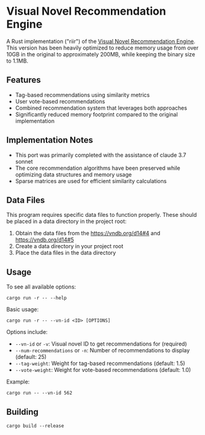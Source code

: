# Visual Novel Recommendation Engine

A Rust implementation ("riir") of the [Visual Novel Recommendation Engine](https://github.com/JuicyStandoffishMan/VisualNovelRecommendationEngine). This version has been heavily optimized to reduce memory usage from over 10GB in the original to approximately 200MB, while keeping the binary size to 1.1MB.

## Features

- Tag-based recommendations using similarity metrics
- User vote-based recommendations
- Combined recommendation system that leverages both approaches
- Significantly reduced memory footprint compared to the original implementation

## Implementation Notes

- This port was primarily completed with the assistance of claude 3.7 sonnet
- The core recommendation algorithms have been preserved while optimizing data structures and memory usage
- Sparse matrices are used for efficient similarity calculations

## Data Files

This program requires specific data files to function properly. These should be placed in a data directory in the project root:

1. Obtain the data files from the <https://vndb.org/d14#4> and <https://vndb.org/d14#5>
2. Create a data directory in your project root
3. Place the data files in the data directory

## Usage

To see all available options:

```
cargo run -r -- --help
```

Basic usage:

```
cargo run -r -- --vn-id <ID> [OPTIONS]
```

Options include:
- `--vn-id` or `-v`: Visual novel ID to get recommendations for (required)
- `--num-recommendations` or `-n`: Number of recommendations to display (default: 25)
- `--tag-weight`: Weight for tag-based recommendations (default: 1.5)
- `--vote-weight`: Weight for vote-based recommendations (default: 1.0)

Example:
```
cargo run -- --vn-id 562
```

## Building

```
cargo build --release
```
